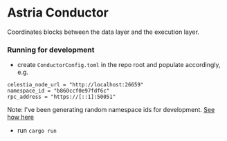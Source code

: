 # Astria Conductor

Coordinates blocks between the data layer and the execution layer.

### Running for development

* create `ConductorConfig.toml` in the repo root and populate accordingly, e.g.

```
celestia_node_url = "http://localhost:26659"
namespace_id = "b860ccf0e97fdf6c"
rpc_address = "https://[::1]:50051"
```

Note: I've been generating random namespace ids for development. [See how here](https://go.dev/play/p/7ltvaj8lhRl)

* run `cargo run`
